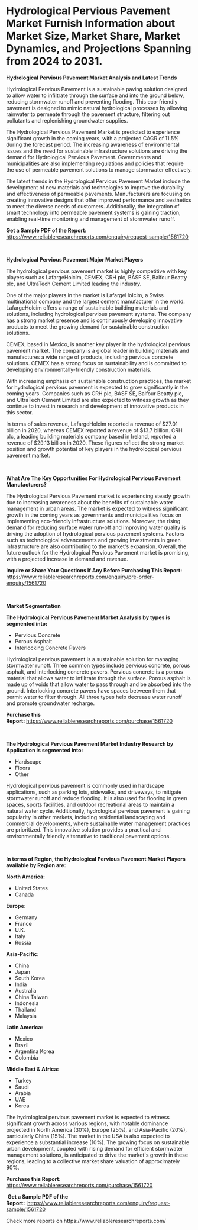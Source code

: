 <p><h1>Hydrological Pervious Pavement Market Furnish Information about Market Size, Market Share, Market Dynamics, and Projections Spanning from 2024 to 2031.</h1></p><p><strong>Hydrological Pervious Pavement Market Analysis and Latest Trends</strong></p>
<p><p>Hydrological Pervious Pavement is a sustainable paving solution designed to allow water to infiltrate through the surface and into the ground below, reducing stormwater runoff and preventing flooding. This eco-friendly pavement is designed to mimic natural hydrological processes by allowing rainwater to permeate through the pavement structure, filtering out pollutants and replenishing groundwater supplies.</p><p>The Hydrological Pervious Pavement Market is predicted to experience significant growth in the coming years, with a projected CAGR of 11.5% during the forecast period. The increasing awareness of environmental issues and the need for sustainable infrastructure solutions are driving the demand for Hydrological Pervious Pavement. Governments and municipalities are also implementing regulations and policies that require the use of permeable pavement solutions to manage stormwater effectively.</p><p>The latest trends in the Hydrological Pervious Pavement Market include the development of new materials and technologies to improve the durability and effectiveness of permeable pavements. Manufacturers are focusing on creating innovative designs that offer improved performance and aesthetics to meet the diverse needs of customers. Additionally, the integration of smart technology into permeable pavement systems is gaining traction, enabling real-time monitoring and management of stormwater runoff.</p></p>
<p><strong>Get a Sample PDF of the Report:&nbsp;</strong> <a href="https://www.reliableresearchreports.com/enquiry/request-sample/1561720">https://www.reliableresearchreports.com/enquiry/request-sample/1561720</a></p>
<p>&nbsp;</p>
<p><strong>Hydrological Pervious Pavement Major Market Players</strong></p>
<p><p>The hydrological pervious pavement market is highly competitive with key players such as LafargeHolcim, CEMEX, CRH plc, BASF SE, Balfour Beatty plc, and UltraTech Cement Limited leading the industry. </p><p>One of the major players in the market is LafargeHolcim, a Swiss multinational company and the largest cement manufacturer in the world. LafargeHolcim offers a range of sustainable building materials and solutions, including hydrological pervious pavement systems. The company has a strong market presence and is continuously developing innovative products to meet the growing demand for sustainable construction solutions.</p><p>CEMEX, based in Mexico, is another key player in the hydrological pervious pavement market. The company is a global leader in building materials and manufactures a wide range of products, including pervious concrete solutions. CEMEX has a strong focus on sustainability and is committed to developing environmentally-friendly construction materials.</p><p>With increasing emphasis on sustainable construction practices, the market for hydrological pervious pavement is expected to grow significantly in the coming years. Companies such as CRH plc, BASF SE, Balfour Beatty plc, and UltraTech Cement Limited are also expected to witness growth as they continue to invest in research and development of innovative products in this sector.</p><p>In terms of sales revenue, LafargeHolcim reported a revenue of $27.01 billion in 2020, whereas CEMEX reported a revenue of $13.7 billion. CRH plc, a leading building materials company based in Ireland, reported a revenue of $29.13 billion in 2020. These figures reflect the strong market position and growth potential of key players in the hydrological pervious pavement market.</p></p>
<p>&nbsp;</p>
<p><strong>What Are The Key Opportunities For Hydrological Pervious Pavement Manufacturers?</strong></p>
<p><p>The Hydrological Pervious Pavement market is experiencing steady growth due to increasing awareness about the benefits of sustainable water management in urban areas. The market is expected to witness significant growth in the coming years as governments and municipalities focus on implementing eco-friendly infrastructure solutions. Moreover, the rising demand for reducing surface water run-off and improving water quality is driving the adoption of hydrological pervious pavement systems. Factors such as technological advancements and growing investments in green infrastructure are also contributing to the market's expansion. Overall, the future outlook for the Hydrological Pervious Pavement market is promising, with a projected increase in demand and revenue.</p></p>
<p><strong>Inquire or Share Your Questions If Any Before Purchasing This Report:</strong> <a href="https://www.reliableresearchreports.com/enquiry/pre-order-enquiry/1561720">https://www.reliableresearchreports.com/enquiry/pre-order-enquiry/1561720</a></p>
<p>&nbsp;</p>
<p><strong>Market Segmentation</strong></p>
<p><strong>The Hydrological Pervious Pavement Market Analysis by types is segmented into:</strong></p>
<p><ul><li>Pervious Concrete</li><li>Porous Asphalt</li><li>Interlocking Concrete Pavers</li></ul></p>
<p><p>Hydrological pervious pavement is a sustainable solution for managing stormwater runoff. Three common types include pervious concrete, porous asphalt, and interlocking concrete pavers. Pervious concrete is a porous material that allows water to infiltrate through the surface. Porous asphalt is made up of voids that allow water to pass through and be absorbed into the ground. Interlocking concrete pavers have spaces between them that permit water to filter through. All three types help decrease water runoff and promote groundwater recharge.</p></p>
<p><strong>Purchase this Report:&nbsp;</strong><a href="https://www.reliableresearchreports.com/purchase/1561720">https://www.reliableresearchreports.com/purchase/1561720</a></p>
<p>&nbsp;</p>
<p><strong>The Hydrological Pervious Pavement Market Industry Research by Application is segmented into:</strong></p>
<p><ul><li>Hardscape</li><li>Floors</li><li>Other</li></ul></p>
<p><p>Hydrological pervious pavement is commonly used in hardscape applications, such as parking lots, sidewalks, and driveways, to mitigate stormwater runoff and reduce flooding. It is also used for flooring in green spaces, sports facilities, and outdoor recreational areas to maintain a natural water cycle. Additionally, hydrological pervious pavement is gaining popularity in other markets, including residential landscaping and commercial developments, where sustainable water management practices are prioritized. This innovative solution provides a practical and environmentally friendly alternative to traditional pavement options.</p></p>
<p>&nbsp;</p>
<p><strong>In terms of Region, the Hydrological Pervious Pavement Market Players available by Region are:</strong></p>
<p>
    <p> <strong> North America: </strong>
        <ul>
            <li>United States</li>
            <li>Canada</li>
        </ul>
        </p> 
    <p> <strong> Europe: </strong>
        <ul>
            <li>Germany</li>
            <li>France</li>
            <li>U.K.</li>
            <li>Italy</li>
            <li>Russia</li>
        </ul>
        </p> 
    <p> <strong> Asia-Pacific: </strong>
        <ul>
            <li>China</li>
            <li>Japan</li>
            <li>South Korea</li>
            <li>India</li>
            <li>Australia</li>
            <li>China Taiwan</li>
            <li>Indonesia</li>
            <li>Thailand</li>
            <li>Malaysia</li>
        </ul>
        </p> 
    <p> <strong> Latin America: </strong>
        <ul>
            <li>Mexico</li>
            <li>Brazil</li>
            <li>Argentina Korea</li>
            <li>Colombia</li>
        </ul>
        </p> 
    <p> <strong> Middle East & Africa: </strong>
        <ul>
            <li>Turkey</li>
            <li>Saudi</li>
            <li>Arabia</li>
            <li>UAE</li>
            <li>Korea</li>
        </ul>
    </p>
    </p>
<p><p>The hydrological pervious pavement market is expected to witness significant growth across various regions, with notable dominance projected in North America (30%), Europe (25%), and Asia-Pacific (20%), particularly China (15%). The market in the USA is also expected to experience a substantial increase (10%). The growing focus on sustainable urban development, coupled with rising demand for efficient stormwater management solutions, is anticipated to drive the market's growth in these regions, leading to a collective market share valuation of approximately 90%.</p></p>
<p><strong>Purchase this Report: </strong><a href="https://www.reliableresearchreports.com/purchase/1561720">https://www.reliableresearchreports.com/purchase/1561720</a></p>
<p>&nbsp;<strong>Get a Sample PDF of the Report:&nbsp;&nbsp;</strong><a href="https://www.reliableresearchreports.com/enquiry/request-sample/1561720">https://www.reliableresearchreports.com/enquiry/request-sample/1561720</a></p>
<p><strong></strong></p>
<p>Check more reports on https://www.reliableresearchreports.com/</p>